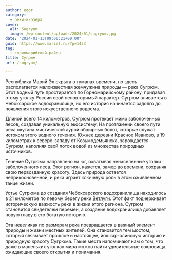```yaml
---
author: egor
category:
  - реки-и-озёра
cover:
  alt: Sugryum
  image: /wp-content/uploads/2024/01/sugryum.jpg
date: "2024-01-13T09:00:21+00:00"
guid: https://www.mariel.ru/?p=1433
tag:
  - горномарийский-район
title: Сугрюм
url: /sugryum/

---
```

Республика Марий Эл скрыта в туманах времени, но здесь располагается малоизвестная жемчужина природы — река Сугрюм. Этот водный путь простирается по Горномарийскому району, придавая этому уголку России свой неповторимый характер. Сугрюм вливается в Чебоксарское водохранилище, но его история начинается задолго до появления этого искусственного водоема.

Длиной всего 14 километров, Сугрюм протекает мимо заболоченных лесов, создавая уникальную экосистему. На протяжении своего пути река окутана мистической аурой обширных болот, которые служат истоком этого водного течения. Южнее деревни Красное Иваново, в 19 километрах к северо-западу от Козьмодемьянска, зарождается Сугрюм, наполняя свой поток водой из множества природных источников.

Течение Сугрюма направлено на юг, охватывая ненаселенные уголки заболоченного леса. Этот регион, кажется, замер во времени, сохраняя свою первозданную красоту. Здесь природа остается неприкосновенной, и река играет ключевую роль в этом оживленном танце жизни.

Устье Сугрюма до создания Чебоксарского водохранилища находилось в 21 километре по левому берегу реки [Ветлуги](/river_mariel/). Этот факт подчеркивает историческую важность реки в жизни этого региона. Сугрюм становится свидетелем перемен, а создание водохранилища добавляет новую главу в его богатую историю.

Эта невеликая по размерам река превращается в важный элемент природы и жизни местных жителей. Она становится тем мостом, который связывает прошлое и настоящее, йошкар-олинскую историю и природную красоту Сугрюма. Такие места напоминают нам о том, что даже в маленьких уголках мира можно найти удивительные сокровища, ожидающие своего открытия и понимания.
